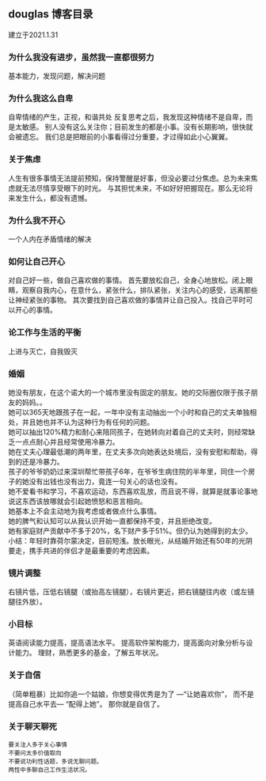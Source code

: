 ## douglas 博客目录
建立于2021.1.31

### 为什么我没有进步，虽然我一直都很努力
基本能力，发现问题，解决问题

### 为什么我这么自卑
自卑情绪的产生，正视，和谐共处
 反复思考之后，我发现这种情绪不是自卑，而是太敏感。
  别人没有这么关注你；目前发生的都是小事。没有长期影响，很快就会被遗忘。
  我们总是把眼前的小事看得过分重要，才过得如此小心翼翼。

### 关于焦虑
人生有很多事情无法提前预知，保持警醒是好事，但没必要过分焦虑。总为未来焦虑就无法尽情享受眼下的时光。
与其担忧未来，不如好好把握现在。那么无论将来发生什么，都没有遗憾。

### 为什么我不开心
一个人内在矛盾情绪的解决

### 如何让自己开心
对自己好一些，做自己喜欢做的事情。
首先要放松自己，全身心地放松。闭上眼睛，观察自我内心，在意什么，紧张什么，排队紧张，关注内心的感受，远离那些让神经紧张的事物。
其次要找到自己喜欢做的事情并让自己投入。找自己平时可以开心的事情。

### 论工作与生活的平衡
上进与灭亡，自我毁灭

### 婚姻

  她没有朋友，在这个诺大的一个城市里没有固定的朋友。她的交际圈仅限于孩子朋友的妈妈。。  
  她可以365天地跟孩子在一起，一年中没有主动抽出一个小时和自己的丈夫单独相处，并且她也并不认为这种行为有任何的问题。  
  她可以抽出120%精力和耐心来陪同孩子，在她转向对着自己的丈夫时，则经常缺乏一点点耐心并且经常使用冷暴力。  
  她在丈夫心理最低潮的两年里，在丈夫多次向她表达处境后，没有安慰和帮助，得到的还是冷暴力。  
  孩子的爷爷奶奶过来深圳帮忙带孩子6年，在爷爷生病住院的半年里，同住一个房子的她没有出钱也没有出力，竟连一句关心的话也没有。  
  她不爱看书和学习，不喜欢运动，东西喜欢乱放，而且说不得，就算是就事论事地说这东西该放哪就会引起她愤怒和恶言相向。  
  她基本上不会主动地为我考虑或者做点什么事情。  
  她的脾气和认知可以从我认识开始一直都保持不变，并且拒绝改变。  
  她有家庭财产贡献中不多于20%，名下财产多于51%。但仍认为她得到的太少。
  小结：年轻时靠荷尔蒙决定，目前短浅。放长眼光，从结婚开始还有50年的光阴要走，携手共进的伴侣才是最重要的考虑因素。 

### 镜片调整
  右镜片低，压低右镜腿（或抬高左镜腿），右镜片更近，把右镜腿往内收（或左镜腿往外放）。
  
### 小目标
   英语阅读能力提高，提高语法水平。
   提高软件架构能力，提高面向对象分析与设计能力。
   理财，熟悉更多的基金，了解五年状况。
   
### 关于自信
   （简单粗暴）比如你追一个姑娘，你想变得优秀是为了 —“让她喜欢你”，
    而不是提高自己水平去— “配得上她”。
    那你就是自信了。
### 关于聊天聊死
    要关注人多于关心事情
    不要问太多价值取向
    不要说功利性话题，多说无聊问题。
    两性中多聊自己工作生活状况。
